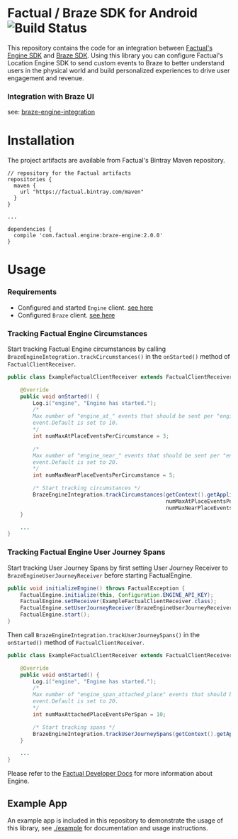 # Factual / Braze SDK for Android ![Build Status](https://app.bitrise.io/app/f001791884e47358/status.svg?token=zill-aMMVVaFzOKXBor3Ow)

This repository contains the code for an integration between [Factual's Engine SDK](https://www.factual.com/products/engine/) and [Braze SDK](https://www.braze.com/). Using this library you can configure Factual's Location Engine SDK to send custom events to Braze to better understand users in the physical world and build personalized experiences to drive user engagement and revenue.

### Integration with Braze UI

see: [braze-engine-integration](https://github.com/Factual/braze-engine-integration)

# Installation

The project artifacts are available from Factual's Bintray Maven repository.

```
// repository for the Factual artifacts
repositories {
  maven {
    url "https://factual.bintray.com/maven"
  }
}

...

dependencies {
  compile 'com.factual.engine:braze-engine:2.0.0'
}
```

# Usage

### Requirements

* Configured and started `Engine` client. [see here](http://developer.factual.com/engine/android/)
* Configured `Braze` client. [see here](https://www.braze.com/documentation/iOS/#initial-sdk-setup)

### Tracking Factual Engine Circumstances

Start tracking Factual Engine circumstances by calling `BrazeEngineIntegration.trackCircumstances()` in the `onStarted()` method of `FactualClientReceiver`.

```java
public class ExampleFactualClientReceiver extends FactualClientReceiver {

    @Override
    public void onStarted() {
        Log.i("engine", "Engine has started.");
        /*
        Max number of "engine_at_" events that should be sent per "engine_" + CIRCUMSTANCE_NAME
        event.Default is set to 10.
        */
        int numMaxAtPlaceEventsPerCircumstance = 3;

        /*
        Max number of "engine_near_" events that should be sent per "engine_" + CIRCUMSTANCE_NAME
        event.Default is set to 20.
        */
        int numMaxNearPlaceEventsPerCircumstance = 5;

        /* Start tracking circumstances */
        BrazeEngineIntegration.trackCircumstances(getContext().getApplicationContext(),
                                                  numMaxAtPlaceEventsPerCircumstance,
                                                  numMaxNearPlaceEventsPerCircumstance);
    }

    ...
}
```

### Tracking Factual Engine User Journey Spans
Start tracking User Journey Spans by first setting User Journey Receiver to `BrazeEngineUserJourneyReceiver` before starting FactualEngine.
```java
public void initializeEngine() throws FactualException {
    FactualEngine.initialize(this, Configuration.ENGINE_API_KEY);
    FactualEngine.setReceiver(ExampleFactualClientReceiver.class);
    FactualEngine.setUserJourneyReceiver(BrazeEngineUserJourneyReceiver.class);
    FactualEngine.start();
}
```

Then call `BrazeEngineIntegration.trackUserJourneySpans()` in the `onStarted()` method of `FactualClientReceiver`.

```java
public class ExampleFactualClientReceiver extends FactualClientReceiver {

    @Override
    public void onStarted() {
        Log.i("engine", "Engine has started.");
        /*
        Max number of "engine_span_attached_place" events that should be sent per "engine_span_occurred"
        event.Default is set to 20.
        */
        int numMaxAttachedPlaceEventsPerSpan = 10;

        /* Start tracking spans */
        BrazeEngineIntegration.trackUserJourneySpans(getContext().getApplicationContext(), numMaxAttachedPlaceEventsPerSpan);
    }

    ...
}
```

Please refer to the [Factual Developer Docs](http://developer.factual.com) for more information about Engine.

## Example App

An example app is included in this repository to demonstrate the usage of this library, see [./example](./example) for documentation and usage instructions.
